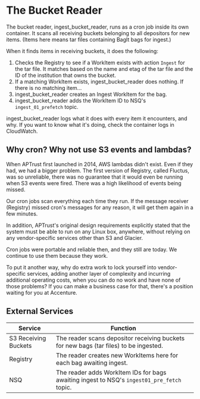 # The Bucket Reader

The bucket reader, ingest_bucket_reader, runs as a cron job inside its own container. It scans all receiving buckets belonging to all depositors for new items. (Items here means tar files containing BagIt bags for ingest.)

When it finds items in receiving buckets, it does the following:

1. Checks the Registry to see if a WorkItem exists with action `Ingest` for the tar file. It matches based on the name and etag of the tar file and the ID of the institution that owns the bucket.
2. If a matching WorkItem exists, ingest_bucket_reader does nothing. If there is no matching item...
3. ingest_bucket_reader creates an Ingest WorkItem for the bag.
4. ingest_bucket_reader adds the WorkItem ID to NSQ's `ingest_01_prefetch` topic.

ingest_bucket_reader logs what it does with every item it encounters, and why. If you want to know what it's doing, check the container logs in CloudWatch.

## Why cron? Why not use S3 events and lambdas?

When APTrust first launched in 2014, AWS lambdas didn't exist. Even if they had, we had a bigger problem. The first version of Registry, called Fluctus, was so unreliable, there was no guarantee that it would even be running when S3 events were fired. There was a high likelihood of events being missed.

Our cron jobs scan everything each time they run. If the message receiver (Registry) missed cron's messages for any reason, it will get them again in a few minutes.

In addition, APTrust's original design requirements explicitly stated that the system must be able to run on any Linux box, anywhere, without relying on any vendor-specific services other than S3 and Glacier.

Cron jobs were portable and reliable then, and they still are today. We continue to use them because they work.

To put it another way, why do extra work to lock yourself into vendor-specific services, adding another layer of complexity and incurring additional operating costs, when you can do no work and have none of those problems? If you can make a business case for that, there's a position waiting for you at Accenture.

## External Services

| Service | Function |
| ------- | -------- |
| S3 Receiving Buckets | The reader scans depositor receiving buckets for new bags (tar files) to be ingested.
| Registry | The reader creates new WorkItems here for each bag awaiting ingest.
| NSQ | The reader adds WorkItem IDs for bags awaiting ingest to NSQ's `ingest01_pre_fetch` topic.
